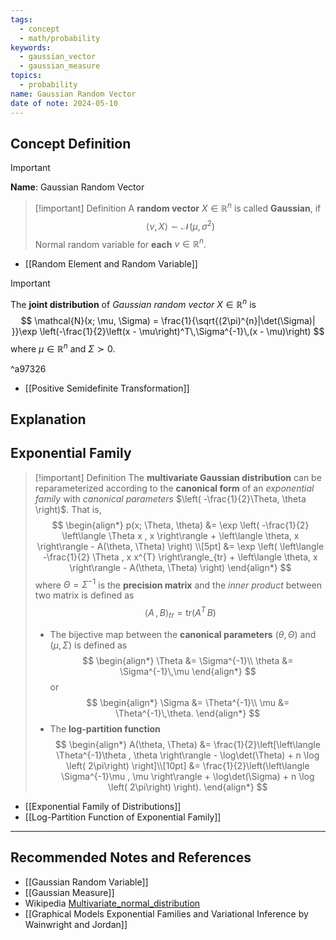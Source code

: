 ```yaml
---
tags:
  - concept
  - math/probability
keywords:
  - gaussian_vector
  - gaussian_measure
topics:
  - probability
name: Gaussian Random Vector
date of note: 2024-05-10
---
```


## Concept Definition

>[!important]
>**Name**:  Gaussian Random Vector

>[!important] Definition
>A **random vector** $X \in \mathbb{R}^n$ is called **Gaussian**, if 
>$$
>\left\langle \nu , X \right\rangle \sim \mathcal{N}(\mu, \sigma^2)
>$$
>Normal random variable for **each** $v \in \mathbb{R}^n$.

- [[Random Element and Random Variable]]

>[!important]
>The **joint distribution** of *Gaussian random vector* $X \in \mathbb{R}^n$ is
>$$
>\mathcal{N}(x; \mu, \Sigma) = \frac{1}{\sqrt{(2\pi)^{n}|\det(\Sigma)| }}\exp \left(-\frac{1}{2}\left(x - \mu\right)^T\,\Sigma^{-1}\,(x - \mu)\right)
>$$
>where $\mu \in \mathbb{R}^n$ and $\Sigma \succ 0$.

^a97326

- [[Positive Semidefinite Transformation]]

## Explanation




## Exponential Family

>[!important] Definition
>The **multivariate Gaussian distribution** can be reparameterized according to the **canonical form** of an *exponential family* with  *canonical parameters* $\left( -\frac{1}{2}\Theta, \theta \right)$. That is,
>$$
>\begin{align*}
>p(x; \Theta, \theta) &= \exp \left( -\frac{1}{2} \left\langle \Theta x , x \right\rangle + \left\langle \theta, x \right\rangle - A(\theta, \Theta) \right) \\[5pt]
>&= \exp \left( \left\langle -\frac{1}{2} \Theta , x x^{T} \right\rangle_{tr} + \left\langle \theta, x \right\rangle - A(\theta, \Theta) \right)
>\end{align*}
>$$
>where $\Theta = \Sigma^{-1}$ is the **precision matrix** and the *inner product* between two matrix is defined as  
>$$
>\left\langle  A\,,\,B    \right\rangle_{tr} = \text{tr}\left(A^{T}\,B\right)
>$$
>- The bijective map between the **canonical parameters** $(\theta, \Theta)$ and $(\mu, \Sigma)$ is defined as
>$$
>\begin{align*}
> \Theta &= \Sigma^{-1}\\
> \theta &= \Sigma^{-1}\,\mu
>\end{align*}
>$$ 
>or 
>$$
>\begin{align*}
> \Sigma &= \Theta^{-1}\\
> \mu &= \Theta^{-1}\,\theta.
>\end{align*}
>$$ 
>- The **log-partition function**
>$$
>\begin{align*}
>A(\theta, \Theta) &= \frac{1}{2}\left[\left\langle \Theta^{-1}\theta , \theta \right\rangle - \log\det(\Theta) +  n \log \left( 2\pi\right) \right]\\[10pt]
>&= \frac{1}{2}\left(\left\langle \Sigma^{-1}\mu , \mu \right\rangle + \log\det(\Sigma) +  n \log \left( 2\pi\right) \right).
>\end{align*}
>$$


- [[Exponential Family of Distributions]]
- [[Log-Partition Function of Exponential Family]]



-----------
##  Recommended Notes and References

- [[Gaussian Random Variable]]
- [[Gaussian Measure]]
- Wikipedia [Multivariate_normal_distribution](https://en.wikipedia.org/wiki/Multivariate_normal_distribution)
- [[Graphical Models Exponential Families and Variational Inference by Wainwright and Jordan]] 